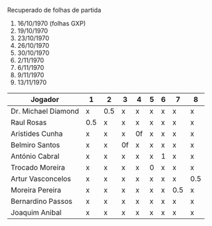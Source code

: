 Recuperado de folhas de partida

1. 16/10/1970 (folhas GXP)
2. 19/10/1970
3. 23/10/1970
4. 26/10/1970
5. 30/10/1970
6. 2/11/1970
7. 6/11/1970
8. 9/11/1970
9. 13/11/1970


|Jogador|1|2|3|4|5|6|7|8
|-------|-|-|-|-|-|-|-|-
|Dr. Michael Diamond|x|0.5|x|x|x|x|x|x|x|x
|Raul Rosas|0.5|x|x|x|x|x|x|x|x|x|x|x
|Aristides Cunha|x|x|x|0f|x|x|x|x|x|x
|Belmiro Santos|x|x|0f|x|x|x|x|x|x|x
|António Cabral|x|x|x|x|x|1|x|x|x|x
|Trocado Moreira|x|x|x|x|0|x|x|x|x|x
|Artur Vasconcelos|x|x|x|x|x|x|x|0.5|x|x
|Moreira Pereira|x|x|x|x|x|x|0.5|x|x|x
|Bernardino Passos|x|x|x|x|x|x|x|x|x|0.5
|Joaquim Anibal|x|x|x|x|x|x|x|x|0.5|x
